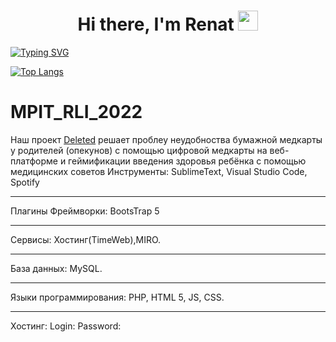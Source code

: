 <h1 align="center">Hi there, I'm Renat
<img src="https://github.com/blackcater/blackcater/raw/main/images/Hi.gif" height="32"/></h1>

[![Typing SVG](https://readme-typing-svg.herokuapp.com?lines=Wyvern+team+Developer;I+like+to+eat%2C+read%2C+play%2C+learn+something+new)](https://git.io/typing-svg)

[![Top Langs](https://github-readme-stats.vercel.app/api/top-langs/?username=ShiroSan123&layout=compact)](https://github.com/ShiroSan123/github-readme-stats)

# MPIT_RLI_2022
Наш проект [Deleted](«Classified») решает проблеу неудобноства бумажной медкарты у родителей (опекунов) с помощью цифровой медкарты на веб-платформе и геймификации введения здоровья ребёнка с помощью медицинских советов 
Инструменты: SublimeText, Visual Studio Code, Spotify
***
Плагины
Фреймворки: BootsTrap 5
***
Сервисы: Хостинг(TimeWeb),MIRO.
***
База данных: MySQL. 
***
Языки программирования: PHP, HTML 5, JS, CSS.
***
Хостинг:
Login: 
Password: 
